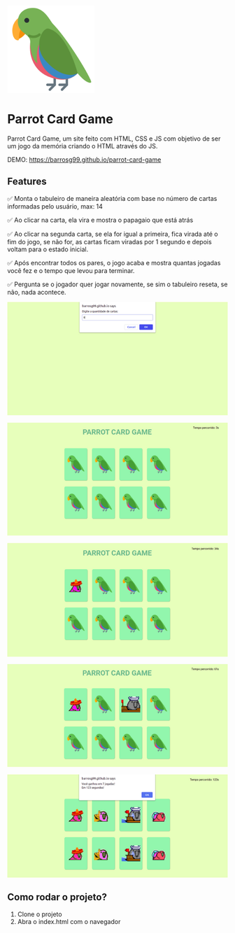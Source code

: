 <img src="imagens/front.png" alt="logo" width="200px">

# Parrot Card Game

Parrot Card Game, um site feito com HTML, CSS e JS com objetivo de ser um jogo da memória criando o HTML através do JS.

DEMO: https://barrosg99.github.io/parrot-card-game

## Features

✅ Monta o tabuleiro de maneira aleatória com base no número de cartas informadas pelo usuário, max: 14

✅ Ao clicar na carta, ela vira e mostra o papagaio que está atrás

✅ Ao clicar na segunda carta, se ela for igual a primeira, fica virada até o fim do jogo, se não for, as cartas ficam viradas por 1 segundo e depois voltam para o estado inicial.

✅ Após encontrar todos os pares, o jogo acaba e mostra quantas jogadas você fez e o tempo que levou para terminar.

✅ Pergunta se o jogador quer jogar novamente, se sim o tabuleiro reseta, se não, nada acontece.

![montar tabuleiro](imagens/demo1.png)

![selecionando uma carta](imagens/demo2.png)

![selecionando carta errada](imagens/demo3.png)

![selecionando carta certa](imagens/demo4.png)

![fim do jogo](imagens/demo5.png)

## Como rodar o projeto?

1. Clone o projeto
2. Abra o index.html com o navegador
